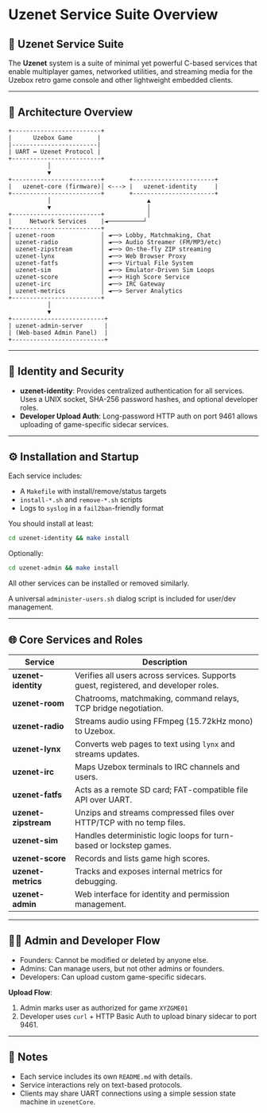 # Uzenet Service Suite Overview

## 📡 Uzenet Service Suite

The **Uzenet** system is a suite of minimal yet powerful C-based services that enable multiplayer games, networked utilities, and streaming media for the Uzebox retro game console and other lightweight embedded clients.

---

## 🧩 Architecture Overview

```
+-------------------------+
|      Uzebox Game       |
|------------------------|
| UART ↔ Uzenet Protocol |
+-------------------------+
           │
           ▼
+-------------------------+       +-----------------------+
|   uzenet-core (firmware)│ <---> |   uzenet-identity     |
+-------------------------+       +-----------------------+
           │                           ▲
           ▼                           │
+-------------------------+            │
|     Network Services    |◄──────────┘
+-------------------------+
│ uzenet-room             │ ◄──> Lobby, Matchmaking, Chat
│ uzenet-radio            │ ◄──> Audio Streamer (FM/MP3/etc)
│ uzenet-zipstream        │ ◄──> On-the-fly ZIP streaming
│ uzenet-lynx             │ ◄──> Web Browser Proxy
│ uzenet-fatfs            │ ◄──> Virtual File System
│ uzenet-sim              │ ◄──> Emulator-Driven Sim Loops
│ uzenet-score            │ ◄──> High Score Service
│ uzenet-irc              │ ◄──> IRC Gateway
│ uzenet-metrics          │ ◄──> Server Analytics
+-------------------------+
           │
           ▼
+--------------------------+
| uzenet-admin-server      |
| (Web-based Admin Panel)  |
+--------------------------+
```

---

## 🔐 Identity and Security

- **uzenet-identity**: Provides centralized authentication for all services. Uses a UNIX socket, SHA-256 password hashes, and optional developer roles.
- **Developer Upload Auth**: Long-password HTTP auth on port 9461 allows uploading of game-specific sidecar services.

---

## ⚙️ Installation and Startup

Each service includes:
- A `Makefile` with install/remove/status targets
- `install-*.sh` and `remove-*.sh` scripts
- Logs to `syslog` in a `fail2ban`-friendly format

You should install at least:
```bash
cd uzenet-identity && make install
```

Optionally:
```bash
cd uzenet-admin && make install
```

All other services can be installed or removed similarly.

A universal `administer-users.sh` dialog script is included for user/dev management.

---

## 🌐 Core Services and Roles

| Service            | Description |
|--------------------|-------------|
| **uzenet-identity** | Verifies all users across services. Supports guest, registered, and developer roles. |
| **uzenet-room**     | Chatrooms, matchmaking, command relays, TCP bridge negotiation. |
| **uzenet-radio**    | Streams audio using FFmpeg (15.72kHz mono) to Uzebox. |
| **uzenet-lynx**     | Converts web pages to text using `lynx` and streams updates. |
| **uzenet-irc**      | Maps Uzebox terminals to IRC channels and users. |
| **uzenet-fatfs**    | Acts as a remote SD card; FAT-compatible file API over UART. |
| **uzenet-zipstream**| Unzips and streams compressed files over HTTP/TCP with no temp files. |
| **uzenet-sim**      | Handles deterministic logic loops for turn-based or lockstep games. |
| **uzenet-score**    | Records and lists game high scores. |
| **uzenet-metrics**  | Tracks and exposes internal metrics for debugging. |
| **uzenet-admin**    | Web interface for identity and permission management. |

---

## 🧑‍💼 Admin and Developer Flow

- Founders: Cannot be modified or deleted by anyone else.
- Admins: Can manage users, but not other admins or founders.
- Developers: Can upload custom game-specific sidecars.

**Upload Flow**:
1. Admin marks user as authorized for game `XYZGME01`
2. Developer uses `curl` + HTTP Basic Auth to upload binary sidecar to port 9461.

---

## 📑 Notes

- Each service includes its own `README.md` with details.
- Service interactions rely on text-based protocols.
- Clients may share UART connections using a simple session state machine in `uzenetCore`.